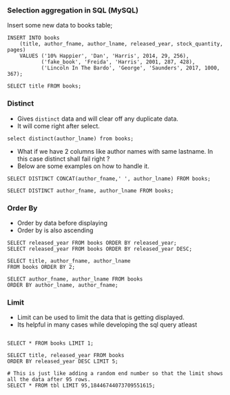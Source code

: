 ### Selection aggregation in SQL (MySQL)

Insert some new data to books table;

```
INSERT INTO books
    (title, author_fname, author_lname, released_year, stock_quantity, pages)
    VALUES ('10% Happier', 'Dan', 'Harris', 2014, 29, 256), 
           ('fake_book', 'Freida', 'Harris', 2001, 287, 428),
           ('Lincoln In The Bardo', 'George', 'Saunders', 2017, 1000, 367);
```
 
 ```
SELECT title FROM books;
```

### Distinct
- Gives `distinct` data and will clear off any duplicate data.
- It will come right after select.

```
select distinct(author_lname) from books;
```

- What if we have 2 columns like author names with same lastname. In this case distinct shall fail right ?
- Below are some examples on how to handle it.

```
SELECT DISTINCT CONCAT(author_fname,' ', author_lname) FROM books;
 
SELECT DISTINCT author_fname, author_lname FROM books;
```

### Order By

- Order by data before displaying
- Order by is also ascending

```
SELECT released_year FROM books ORDER BY released_year;
SELECT released_year FROM books ORDER BY released_year DESC;

SELECT title, author_fname, author_lname 
FROM books ORDER BY 2;
```

```
SELECT author_fname, author_lname FROM books 
ORDER BY author_lname, author_fname;
```
### Limit
- Limit can be used to limit the data that is getting displayed.
- Its helpful in many cases while developing the sql query atleast

```
 
SELECT * FROM books LIMIT 1;

SELECT title, released_year FROM books 
ORDER BY released_year DESC LIMIT 5;

# This is just like adding a random end number so that the limit shows all the data after 95 rows.
SELECT * FROM tbl LIMIT 95,18446744073709551615;
```
